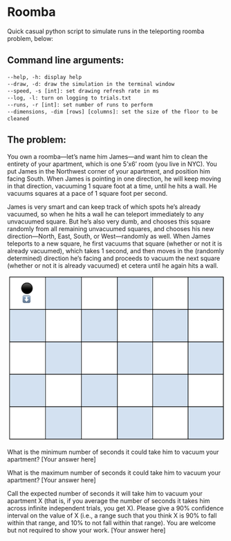 # Roomba
Quick casual python script to simulate runs in the teleporting roomba problem, below:

## Command line arguments:

    --help, -h: display help
    --draw, -d: draw the simulation in the terminal window
    --speed, -s [int]: set drawing refresh rate in ms
    --log, -l: turn on logging to trials.txt
    --runs, -r [int]: set number of runs to perform
    --dimensions, -dim [rows] [columns]: set the size of the floor to be cleaned

## The problem:

You own a roomba—let’s name him James—and want him to clean the entirety of your apartment, which is one 5’x6’ room (you live in NYC). You put James in the Northwest corner of your apartment, and position him facing South. When James is pointing in one direction, he will keep moving in that direction, vacuuming 1 square foot at a time, until he hits a wall. He vacuums squares at a pace of 1 square foot per second. 

James is very smart and can keep track of which spots he’s already vacuumed, so when he hits a wall he can teleport immediately to any unvacuumed square. But he’s also very dumb, and chooses this square randomly from all remaining unvacuumed squares, and chooses his new direction—North, East, South, or West—randomly as well. When James teleports to a new square, he first vacuums that square (whether or not it is already vacuumed), which takes 1 second, and then moves in the (randomly determined) direction he’s facing and proceeds to vacuum the next square (whether or not it is already vacuumed) et cetera until he again hits a wall.

![](./images/RoombaGrid.png)

What is the minimum number of seconds it could take him to vacuum your apartment?
[Your answer here]

What is the maximum number of seconds it could take him to vacuum your apartment?
[Your answer here]

Call the expected number of seconds it will take him to vacuum your apartment X (that is, if you average the number of seconds it takes him across infinite independent trials, you get X). Please give a 90% confidence interval on the value of X (i.e., a range such that you think X is 90% to fall within that range, and 10% to not fall within that range). You are welcome but not required to show your work. 
[Your answer here]
